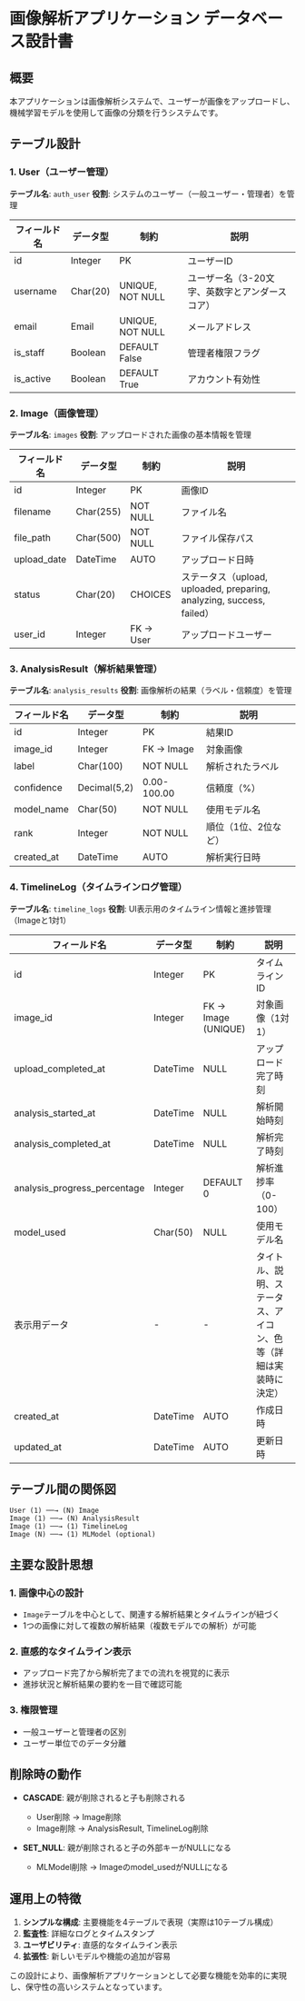   # 画像解析アプリケーション データベース設計書

## 概要
本アプリケーションは画像解析システムで、ユーザーが画像をアップロードし、機械学習モデルを使用して画像の分類を行うシステムです。


  ## テーブル設計

  ### 1. User（ユーザー管理）
  **テーブル名**: `auth_user`
  **役割**: システムのユーザー（一般ユーザー・管理者）を管理

  | フィールド名 | データ型 | 制約 | 説明 |
  |-------------|----------|------|------|
  | id | Integer | PK | ユーザーID |
  | username | Char(20) | UNIQUE, NOT NULL | ユーザー名（3-20文字、英数字とアンダースコア） |
  | email | Email | UNIQUE, NOT NULL | メールアドレス |
  | is_staff | Boolean | DEFAULT False | 管理者権限フラグ |
  | is_active | Boolean | DEFAULT True | アカウント有効性 |

  ### 2. Image（画像管理）
  **テーブル名**: `images`
  **役割**: アップロードされた画像の基本情報を管理

  | フィールド名 | データ型 | 制約 | 説明 |
  |-------------|----------|------|------|
  | id | Integer | PK | 画像ID |
  | filename | Char(255) | NOT NULL | ファイル名 |
  | file_path | Char(500) | NOT NULL | ファイル保存パス |
  | upload_date | DateTime | AUTO | アップロード日時 |
  | status | Char(20) | CHOICES | ステータス（upload, uploaded, preparing, analyzing, success, failed） |
  | user_id | Integer | FK → User | アップロードユーザー |

  ### 3. AnalysisResult（解析結果管理）
  **テーブル名**: `analysis_results`
  **役割**: 画像解析の結果（ラベル・信頼度）を管理

  | フィールド名 | データ型 | 制約 | 説明 |
  |-------------|----------|------|------|
  | id | Integer | PK | 結果ID |
  | image_id | Integer | FK → Image | 対象画像 |
  | label | Char(100) | NOT NULL | 解析されたラベル |
  | confidence | Decimal(5,2) | 0.00-100.00 | 信頼度（%） |
  | model_name | Char(50) | NOT NULL | 使用モデル名 |
  | rank | Integer | NOT NULL | 順位（1位、2位など） |
  | created_at | DateTime | AUTO | 解析実行日時 |

  ### 4. TimelineLog（タイムラインログ管理）
  **テーブル名**: `timeline_logs`
  **役割**: UI表示用のタイムライン情報と進捗管理（Imageと1対1）

  | フィールド名 | データ型 | 制約 | 説明 |
  |-------------|----------|------|------|
  | id | Integer | PK | タイムラインID |
  | image_id | Integer | FK → Image (UNIQUE) | 対象画像（1対1） |
  | upload_completed_at | DateTime | NULL | アップロード完了時刻 |
  | analysis_started_at | DateTime | NULL | 解析開始時刻 |
  | analysis_completed_at | DateTime | NULL | 解析完了時刻 |
  | analysis_progress_percentage | Integer | DEFAULT 0 | 解析進捗率（0-100） |
  | model_used | Char(50) | NULL | 使用モデル名 |
  | 表示用データ | - | - | タイトル、説明、ステータス、アイコン、色等（詳細は実装時に決定） |
  | created_at | DateTime | AUTO | 作成日時 |
  | updated_at | DateTime | AUTO | 更新日時 |

  ## テーブル間の関係図

  ```
  User (1) ──→ (N) Image
  Image (1) ──→ (N) AnalysisResult
  Image (1) ──→ (1) TimelineLog
  Image (N) ──→ (1) MLModel (optional)
  ```

  ## 主要な設計思想

  ### 1. **画像中心の設計**
  - `Image`テーブルを中心として、関連する解析結果とタイムラインが紐づく
  - 1つの画像に対して複数の解析結果（複数モデルでの解析）が可能

  ### 2. **直感的なタイムライン表示**
  - アップロード完了から解析完了までの流れを視覚的に表示
  - 進捗状況と解析結果の要約を一目で確認可能

  ### 3. **権限管理**
  - 一般ユーザーと管理者の区別
  - ユーザー単位でのデータ分離

  ## 削除時の動作

  - **CASCADE**: 親が削除されると子も削除される
    - User削除 → Image削除
    - Image削除 → AnalysisResult, TimelineLog削除

  - **SET_NULL**: 親が削除されると子の外部キーがNULLになる
    - MLModel削除 → Imageのmodel_usedがNULLになる

## 運用上の特徴

1. **シンプルな構成**: 主要機能を4テーブルで表現（実際は10テーブル構成）
2. **監査性**: 詳細なログとタイムスタンプ
3. **ユーザビリティ**: 直感的なタイムライン表示
4. **拡張性**: 新しいモデルや機能の追加が容易

  この設計により、画像解析アプリケーションとして必要な機能を効率的に実現し、保守性の高いシステムとなっています。
